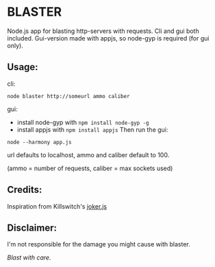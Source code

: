 BLASTER
=======

Node.js app for blasting http-servers with requests. Cli and gui both included.
Gui-version made with appjs, so node-gyp is required (for gui only).

Usage:
------
cli:
```
node blaster http://someurl ammo caliber
```

gui:
* install node-gyp with `npm install node-gyp -g`
* install appjs with `npm install appjs`
Then run the gui:
```
node --harmony app.js
```

url defaults to localhost, ammo and caliber default to 100.

(ammo = number of requests, caliber = max sockets used)

Credits:
--------
Inspiration from Killswitch's [joker.js](https://github.com/killswitch/joker.js)

Disclaimer:
-----------
I'm not responsible for the damage you might cause with blaster.

_Blast with care._
